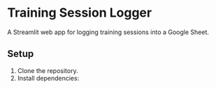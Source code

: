 # Training Session Logger

A Streamlit web app for logging training sessions into a Google Sheet.

## Setup

1. Clone the repository.
2. Install dependencies: